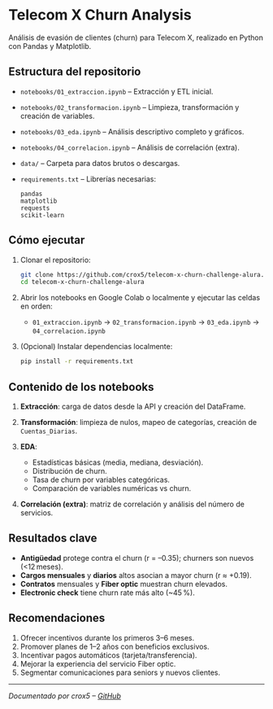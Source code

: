 # Telecom X Churn Analysis

Análisis de evasión de clientes (churn) para Telecom X, realizado en Python con Pandas y Matplotlib.

## Estructura del repositorio

* `notebooks/01_extraccion.ipynb` – Extracción y ETL inicial.
* `notebooks/02_transformacion.ipynb` – Limpieza, transformación y creación de variables.
* `notebooks/03_eda.ipynb` – Análisis descriptivo completo y gráficos.
* `notebooks/04_correlacion.ipynb` – Análisis de correlación (extra).
* `data/` – Carpeta para datos brutos o descargas.
* `requirements.txt` – Librerías necesarias:

  ```
  pandas
  matplotlib
  requests
  scikit-learn
  ```

## Cómo ejecutar

1. Clonar el repositorio:

   ```bash
   git clone https://github.com/crox5/telecom-x-churn-challenge-alura.git
   cd telecom-x-churn-challenge-alura
   ```
2. Abrir los notebooks en Google Colab o localmente y ejecutar las celdas en orden:

   * `01_extraccion.ipynb` → `02_transformacion.ipynb` → `03_eda.ipynb` → `04_correlacion.ipynb`
3. (Opcional) Instalar dependencias localmente:

   ```bash
   pip install -r requirements.txt
   ```

## Contenido de los notebooks

1. **Extracción**: carga de datos desde la API y creación del DataFrame.
2. **Transformación**: limpieza de nulos, mapeo de categorías, creación de `Cuentas_Diarias`.
3. **EDA**:

   * Estadísticas básicas (media, mediana, desviación).
   * Distribución de churn.
   * Tasa de churn por variables categóricas.
   * Comparación de variables numéricas vs churn.
4. **Correlación (extra)**: matriz de correlación y análisis del número de servicios.

## Resultados clave

* **Antigüedad** protege contra el churn (r = –0.35); churners son nuevos (<12 meses).
* **Cargos mensuales** y **diarios** altos asocian a mayor churn (r ≈ +0.19).
* **Contratos** mensuales y **Fiber optic** muestran churn elevados.
* **Electronic check** tiene churn rate más alto (\~45 %).

## Recomendaciones

1. Ofrecer incentivos durante los primeros 3–6 meses.
2. Promover planes de 1–2 años con beneficios exclusivos.
3. Incentivar pagos automáticos (tarjeta/transferencia).
4. Mejorar la experiencia del servicio Fiber optic.
5. Segmentar comunicaciones para seniors y nuevos clientes.

---

*Documentado por crox5 – [GitHub](https://github.com/crox5)*
